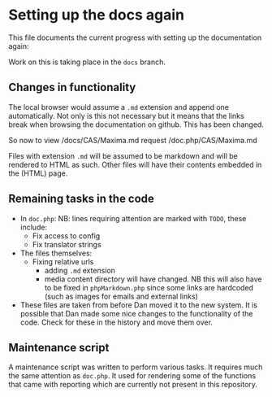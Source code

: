 # Setting up the docs again

This file documents the current progress with setting up the documentation again:

Work on this is taking place in the `docs` branch.

## Changes in functionality

The local browser would assume a `.md` extension and append one automatically.
Not only is this not necessary but it means that the links break when browsing
the documentation on github. This has been changed.

So now to view
    /docs/CAS/Maxima.md
request
    /doc.php/CAS/Maxima.md

Files with extension `.md` will be assumed to be markdown and will be rendered to
HTML as such. Other files will have their contents embedded in the (HTML) page.

## Remaining tasks in the code

+ In `doc.php`: NB: lines requiring attention are marked with `TODO`, these include:
    + Fix access to config
    + Fix translator strings
+ The files themselves:
    + Fixing relative urls
        + adding `.md` extension
        + media content directory will have changed.
          NB this will also have to be fixed in `phpMarkdown.php` since some
          links are hardcoded (such as images for emails and external links)
+ These files are taken from before Dan moved it to the new system.
  It is possible that Dan made some nice changes to the functionality of the code.
  Check for these in the history and move them over.

## Maintenance script
A maintenance script was written to perform various tasks. It requires much the
same attention as `doc.php`. It used for rendering some of the functions that
came with reporting which are currently not present in this repository.
